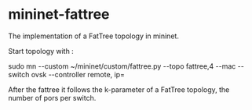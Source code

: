 # mininet-fattree

The implementation of a FatTree topology in mininet. 

Start topology with : 

sudo mn --custom ~/mininet/custom/fattree.py --topo fattree,4 --mac --switch ovsk --controller remote, ip=<your-ip>

After the fattree it follows the k-parameter of a FatTree topology, the number of pors per switch.
